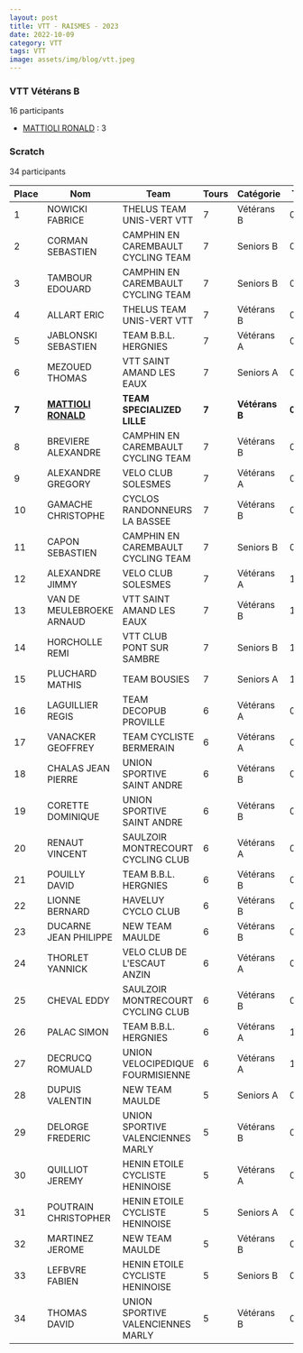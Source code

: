 ```yaml
---
layout: post
title: VTT - RAISMES - 2023
date: 2022-10-09
category: VTT
tags: VTT
image: assets/img/blog/vtt.jpeg
---
```


### VTT Vétérans B
16 participants
- [MATTIOLI RONALD](https://teamspecializedlille.github.io/coureurs/mattiolironald) : 3

### Scratch
34 participants

| Place | Nom | Team | Tours | Catégorie | Temps |
|---|---|---|---|---|---|
| 1 | NOWICKI FABRICE | THELUS TEAM UNIS-VERT VTT | 7 | Vétérans B | 0:53:43 | 
| 2 | CORMAN SEBASTIEN | CAMPHIN EN CAREMBAULT CYCLING TEAM | 7 | Seniors B | 0:54:7 | 
| 3 | TAMBOUR EDOUARD | CAMPHIN EN CAREMBAULT CYCLING TEAM | 7 | Seniors B | 0:54:49 | 
| 4 | ALLART ERIC | THELUS TEAM UNIS-VERT VTT | 7 | Vétérans B | 0:55:5 | 
| 5 | JABLONSKI SEBASTIEN | TEAM B.B.L. HERGNIES | 7 | Vétérans A | 0:55:30 | 
| 6 | MEZOUED THOMAS | VTT SAINT AMAND LES EAUX | 7 | Seniors A | 0:55:31 | 
| **7** | **[MATTIOLI RONALD](https://teamspecializedlille.github.io/coureurs/mattiolironald)** | **TEAM SPECIALIZED LILLE** | **7** | **Vétérans B** | **0:57:17** | 
| 8 | BREVIERE ALEXANDRE | CAMPHIN EN CAREMBAULT CYCLING TEAM | 7 | Vétérans B | 0:57:42 | 
| 9 | ALEXANDRE GREGORY | VELO CLUB SOLESMES | 7 | Vétérans A | 0:58:17 | 
| 10 | GAMACHE CHRISTOPHE | CYCLOS RANDONNEURS LA BASSEE | 7 | Vétérans B | 0:58:32 | 
| 11 | CAPON SEBASTIEN | CAMPHIN EN CAREMBAULT CYCLING TEAM | 7 | Seniors B | 0:59:32 | 
| 12 | ALEXANDRE JIMMY | VELO CLUB SOLESMES | 7 | Vétérans A | 1:0:26 | 
| 13 | VAN DE MEULEBROEKE ARNAUD | VTT SAINT AMAND LES EAUX | 7 | Vétérans B | 1:0:30 | 
| 14 | HORCHOLLE REMI | VTT  CLUB PONT SUR SAMBRE | 7 | Seniors B | 1:0:41 | 
| 15 | PLUCHARD MATHIS | TEAM BOUSIES | 7 | Seniors A | 1:0:44 | 
| 16 | LAGUILLIER REGIS | TEAM DECOPUB PROVILLE | 6 | Vétérans A | 0:52:4 | 
| 17 | VANACKER GEOFFREY | TEAM CYCLISTE BERMERAIN | 6 | Vétérans A | 0:52:21 | 
| 18 | CHALAS JEAN PIERRE | UNION SPORTIVE SAINT ANDRE | 6 | Vétérans B | 0:53:14 | 
| 19 | CORETTE DOMINIQUE | UNION SPORTIVE SAINT ANDRE | 6 | Vétérans B | 0:53:33 | 
| 20 | RENAUT VINCENT | SAULZOIR MONTRECOURT CYCLING CLUB | 6 | Vétérans A | 0:53:38 | 
| 21 | POUILLY DAVID | TEAM B.B.L. HERGNIES | 6 | Vétérans B | 0:54:18 | 
| 22 | LIONNE BERNARD | HAVELUY CYCLO CLUB | 6 | Vétérans B | 0:55:45 | 
| 23 | DUCARNE JEAN PHILIPPE | NEW TEAM MAULDE | 6 | Vétérans B | 0:56:16 | 
| 24 | THORLET YANNICK | VELO CLUB DE L'ESCAUT ANZIN | 6 | Vétérans A | 0:56:41 | 
| 25 | CHEVAL EDDY | SAULZOIR MONTRECOURT CYCLING CLUB | 6 | Vétérans B | 0:57:30 | 
| 26 | PALAC SIMON | TEAM B.B.L. HERGNIES | 6 | Vétérans A | 1:1:15 | 
| 27 | DECRUCQ ROMUALD | UNION VELOCIPEDIQUE FOURMISIENNE | 6 | Vétérans A | 1:1:54 | 
| 28 | DUPUIS VALENTIN | NEW TEAM MAULDE | 5 | Seniors A | 0:52:13 | 
| 29 | DELORGE FREDERIC | UNION SPORTIVE VALENCIENNES MARLY | 5 | Vétérans B | 0:52:17 | 
| 30 | QUILLIOT JEREMY | HENIN ETOILE CYCLISTE HENINOISE | 5 | Vétérans A | 0:52:29 | 
| 31 | POUTRAIN CHRISTOPHER | HENIN ETOILE CYCLISTE HENINOISE | 5 | Seniors A | 0:53:17 | 
| 32 | MARTINEZ JEROME | NEW TEAM MAULDE | 5 | Vétérans B | 0:54:1 | 
| 33 | LEFBVRE FABIEN | HENIN ETOILE CYCLISTE HENINOISE | 5 | Seniors B | 0:57:23 | 
| 34 | THOMAS DAVID | UNION SPORTIVE VALENCIENNES MARLY | 5 | Vétérans B | 0:58:1 | 
